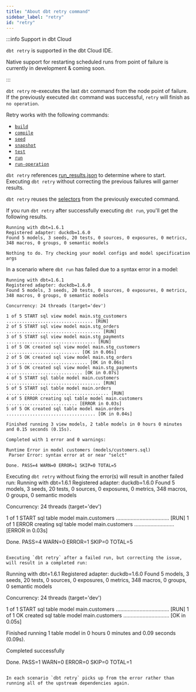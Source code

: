 ```yaml
---
title: "About dbt retry command"
sidebar_label: "retry"
id: "retry"
---
```


:::info Support in dbt Cloud

`dbt retry` is supported in the dbt Cloud IDE.

Native support for restarting scheduled runs from point of failure is currently in development & coming soon.

:::

`dbt retry` re-executes the last `dbt` command from the node point of failure. If the previously executed `dbt` command was successful, `retry` will finish as `no operation`. 

Retry works with the following commands:

- [`build`](/reference/commands/build)
- [`compile`](/reference/commands/compile)
- [`seed`](/reference/commands/seed)
- [`snapshot`](/reference/commands/build)
- [`test`](/reference/commands/test)
- [`run`](/reference/commands/run)
- [`run-operation`](/reference/commands/run-operation)

`dbt retry` references [run_results.json](/reference/artifacts/run-results-json) to determine where to start. Executing `dbt retry` without correcting the previous failures will garner <Term id="idempotent" /> results.

`dbt retry` reuses the [selectors](/reference/node-selection/yaml-selectors) from the previously executed command.


If you run `dbt retry` after successfully executing `dbt run`, you'll get the following results.

```
Running with dbt=1.6.1
Registered adapter: duckdb=1.6.0
Found 5 models, 3 seeds, 20 tests, 0 sources, 0 exposures, 0 metrics, 348 macros, 0 groups, 0 semantic models
 
Nothing to do. Try checking your model configs and model specification args
```

In a scenario where `dbt run` has failed due to a syntax error in a model:

```
Running with dbt=1.6.1
Registered adapter: duckdb=1.6.0
Found 5 models, 3 seeds, 20 tests, 0 sources, 0 exposures, 0 metrics, 348 macros, 0 groups, 0 semantic models

Concurrency: 24 threads (target='dev')
 
1 of 5 START sql view model main.stg_customers ................................. [RUN]
2 of 5 START sql view model main.stg_orders .................................... [RUN]
3 of 5 START sql view model main.stg_payments .................................. [RUN]
1 of 5 OK created sql view model main.stg_customers ............................ [OK in 0.06s]
2 of 5 OK created sql view model main.stg_orders ............................... [OK in 0.06s]
3 of 5 OK created sql view model main.stg_payments ............................. [OK in 0.07s]
4 of 5 START sql table model main.customers .................................... [RUN]
5 of 5 START sql table model main.orders ....................................... [RUN]
4 of 5 ERROR creating sql table model main.customers ........................... [ERROR in 0.03s]
5 of 5 OK created sql table model main.orders .................................. [OK in 0.04s]
 
Finished running 3 view models, 2 table models in 0 hours 0 minutes and 0.15 seconds (0.15s).
  
Completed with 1 error and 0 warnings:
  
Runtime Error in model customers (models/customers.sql)
 Parser Error: syntax error at or near "selct"

Done. PASS=4 WARN=0 ERROR=1 SKIP=0 TOTAL=5
```


Executing `dbt retry` without fixing the error(s) will result in another failed run:
Running with dbt=1.6.1
Registered adapter: duckdb=1.6.0
Found 5 models, 3 seeds, 20 tests, 0 sources, 0 exposures, 0 metrics, 348 macros, 0 groups, 0 semantic models

Concurrency: 24 threads (target='dev')

1 of 1 START sql table model main.customers .................................... [RUN]
1 of 1 ERROR creating sql table model main.customers ........................... [ERROR in 0.03s]

Done. PASS=4 WARN=0 ERROR=1 SKIP=0 TOTAL=5
```

Executing `dbt retry` after a failed run, but correcting the issue, will result in a completed run:

```
Running with dbt=1.6.1
Registered adapter: duckdb=1.6.0
Found 5 models, 3 seeds, 20 tests, 0 sources, 0 exposures, 0 metrics, 348 macros, 0 groups, 0 semantic models
 
Concurrency: 24 threads (target='dev')

1 of 1 START sql table model main.customers .................................... [RUN]
1 of 1 OK created sql table model main.customers ............................... [OK in 0.05s]

Finished running 1 table model in 0 hours 0 minutes and 0.09 seconds (0.09s).
 
Completed successfully
  
Done. PASS=1 WARN=0 ERROR=0 SKIP=0 TOTAL=1
```

In each scenario `dbt retry` picks up from the error rather than running all of the upstream dependencies again. 